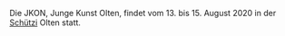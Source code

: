 Die JKON, Junge Kunst Olten, findet vom 13. bis 15. August 2020 in der [Schützi](https://schuetzi.ch/) Olten statt. 
